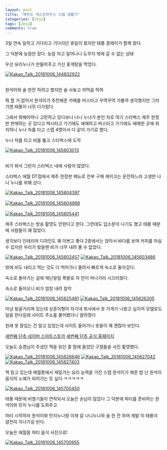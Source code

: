 ```yaml
---
layout: post
title: "제주도 게스트하우스 스텝 생활기" 
categories: [Jeju]
tags: [Jeju]
comments: true
---
```


<div> 
<p>
3일 연속 일하고 
기다리고 기다리던 휴일이 왔지만
태풍 콩레이가 함께 왔다. 

그 덕분에 늦잠만 잤다. 
늦잠 자고 일어나니
도무지 밖에 갈 수 없는 상태 

우선 유리누나가 만들어주고 가신 
꽃게탕을 먹었다. 
</p> 
<a href="https://ibb.co/g6gJBz"><img src="https://preview.ibb.co/gUqBWz/Kakao_Talk_20181006_144832922.jpg" alt="Kakao_Talk_20181006_144832922" border="0"></a><br /><a target='_blank' href='https://poetandpoem.com/Patrick-Kavanagh/quotes'></a><br />

<p>
원석이와 술 한잔 하려고 했지만 
술 사놓고 까먹음 허허 

뭐 할 거 없어서 원석이가 추천해준 카페를 
버스타고 꾸역꾸역 가볼까 생각했지만
그러기엔 태풍이 너무 다가왔다. 

그래서 뭐해야하나 고민하고 있다보니
나니 누나가 본인 차로 
여기 스타벅스 제주 한정판 판매하는 곳 있다고 
택시타고 가기에도 애매하고 
버스타고 가기에도 애매한 곳에 위치하니 
누나 차를 타고 스텝 4명이서 다 같이 가기로 했다. 

누나 차를 타고 비를 뚫고 스타벅스에 도착
</p>
<a href="https://ibb.co/juwFPK"><img src="https://preview.ibb.co/nrPPJe/Kakao_Talk_20181006_145603013.jpg" alt="Kakao_Talk_20181006_145603013" border="0"></a><br /><a target='_blank' href='https://poetandpoem.com/Patrick-Kavanagh/quotes'></a><br />

<p>
비가 와서 그런지 스타벅스 내에 사람이 많았다. 

스타벅스 애월 DT점에서 제주 한정판 메뉴로 전부 구매 
케이크는 운전하느라 고생한 나니 누나를 위해 샀다. 
</p>
<a href="https://ibb.co/bJrRWz"><img src="https://preview.ibb.co/bA8UjK/Kakao_Talk_20181006_145604397.jpg" alt="Kakao_Talk_20181006_145604397" border="0"></a><br /><a target='_blank' href='https://poetandpoem.com/Patrick-Kavanagh/quotes'></a><br />
<a href="https://ibb.co/doJqrz"><img src="https://preview.ibb.co/eUbMye/Kakao_Talk_20181006_145604988.jpg" alt="Kakao_Talk_20181006_145604988" border="0"></a><br /><a target='_blank' href='https://poetandpoem.com/Patrick-Kavanagh/quotes'></a><br />
<a href="https://ibb.co/iDkQPK"><img src="https://preview.ibb.co/hwbode/Kakao_Talk_20181006_145605441.jpg" alt="Kakao_Talk_20181006_145605441" border="0"></a><br>

<p>
제주 스타벅스는 방송 촬영도 안한다고 한다. 
그런데도 입소문이 나기도 했고 태풍 때문에 사람들이 꽤 많았다. 

생각보다 인테리어 디자인도 꽤 이쁘고 좋다 
2층에서는 앉아서 바다를 보며 커피를 마실 수 있지만
우리가 왔을땐 비가 너무 내려 볼 수 없었다. 
</p>
<a href="https://ibb.co/k2LQPK"><img src="https://preview.ibb.co/nawzjK/Kakao_Talk_20181006_145602457.jpg" alt="Kakao_Talk_20181006_145602457" border="0"></a>
<a href="https://ibb.co/m49kPK"><img src="https://preview.ibb.co/cpaQPK/Kakao_Talk_20181006_145603486.jpg" alt="Kakao_Talk_20181006_145603486" border="0"></a>

<p>
밖에 비도 내리고 
먹는 것도 다 먹어가니
졸려서 빠르게 숙소로 돌아갔다. 

숙소로 돌아가는 길에 재난알림 폭발로 
차 안이 떠나가라 시끄러웠다. 

숙소로 돌아오니 비가 엄청 내려 찰칵 
</p>
<a href="https://ibb.co/hOKDBz"><img src="https://preview.ibb.co/mVE24K/Kakao_Talk_20181006_145625481.jpg" alt="Kakao_Talk_20181006_145625481" border="0"></a>
<a href="https://ibb.co/gaNN4K"><img src="https://preview.ibb.co/e3npjK/Kakao_Talk_20181006_145626205.jpg" alt="Kakao_Talk_20181006_145626205" border="0"></a>

<p>
마냥 뒹굴거리며 있는데 
상훈이형이 자기네 회사에서 
옷 가게가 나왔고 
심지어 모델로도 일을 한다길래 
사이트 주소를 물어봤더니 알려줬다 

원래 옷 잘입는 건 알고 있었는데 
사이트 들어가니 옷들이 꽤 괜찮아 보인다. 
</p>
<a href="https://smartstore.naver.com/3thbutton?NaPm=ct%3Djmx1gy02%7Cci%3Dcheckout%7Ctr%3Dds%7Ctrx%3D%7Chk%3Da0026df5e47a0cf65f57c532aec5b6bdd05fdfce">세번째 단추 네이버 스마트스토어</a>
<a href="http://www.3rd-button.com/?NaPm=ct%3Djmx1i9w0%7Cci%3Dcheckout%7Ctr%3Dds%7Ctrx%3D%7Chk%3D0fc0ffb8adb7e9eb449cdefb42f648282022e348">세번째 단추 공식 홈페이지</a>

<p>
오늘도 승겸님이 주셨던 
책을 읽던 중 맘에 들었던 구절들을 사진 촬영했다. 
</p>
<a href="https://ibb.co/gNOFrz"><img src="https://preview.ibb.co/fqogWz/Kakao_Talk_20181006_145626646.jpg" alt="Kakao_Talk_20181006_145626646" border="0"></a>
<a href="https://ibb.co/b3ATBz"><img src="https://preview.ibb.co/iWhKJe/Kakao_Talk_20181006_145627042.jpg" alt="Kakao_Talk_20181006_145627042" border="0"></a>
<a href="https://ibb.co/kF23de"><img src="https://preview.ibb.co/n33WWz/Kakao_Talk_20181006_145627403.jpg" alt="Kakao_Talk_20181006_145627403" border="0"></a>

<p>
책 읽고 있는데 애월몽에서 
제일가는 요리 능력을 가진 스텝 원석이가 해준 밥 
난 원석이 음식의 노예가 되어가는 듯 싶다 ㅋㅋㅋㅋㅋ 
</p>
<a href="https://ibb.co/n3q6ye"><img src="https://preview.ibb.co/gGcmye/Kakao_Talk_20181006_145700450.jpg" alt="Kakao_Talk_20181006_145700450" border="0"></a>

<p>
태풍 때문에 비행기들이 연착되서 
오늘은 손님이 많았다 
그 덕분에 파티를 준비하는 원석이와 민지 누나를 도와주고 

파티 시작하자 원석이와 민지누나랑 
이제 갈 나니누나와 술 한 잔 하며 
제발 이 태풍이 얌전히 지나가길 빈다. 

오늘은 애월몽 파티 음식 사진으로! 
</p>
<a href="https://ibb.co/jbJyBz"><img src="https://preview.ibb.co/ktTbye/Kakao_Talk_20181006_145700955.jpg" alt="Kakao_Talk_20181006_145700955" border="0"></a>


</div>

